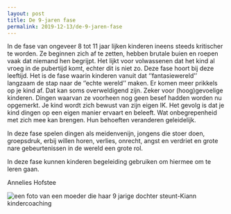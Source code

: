```yaml
---
layout: post
title: De 9-jaren fase
permalink: 2019-12-13/de-9-jaren-fase
---
```

In de fase van ongeveer 8 tot 11 jaar lijken kinderen ineens steeds kritischer te worden. Ze beginnen zich af te zetten, hebben brutale buien en roepen vaak dat niemand hen begrijpt. Het lijkt voor volwassenen dat het kind al vroeg in de pubertijd komt, echter dit is niet zo. Deze fase hoort bij deze leeftijd. Het is de fase waarin kinderen vanuit dat ‘’fantasiewereld’’ langzaam de stap naar de ‘’echte wereld’’ maken. Er komen meer prikkels op je kind af. Dat kan soms overweldigend zijn.  Zeker voor (hoog)gevoelige kinderen. Dingen waarvan ze voorheen nog geen besef hadden worden nu opgemerkt. Je kind wordt zich bewust van zijn eigen IK. Het gevolg is dat je kind dingen op een eigen manier ervaart en beleeft. Wat onbegrepenheid met zich mee kan brengen. Hun behoeften veranderen geleidelijk.

In deze fase spelen dingen als meidenvenijn, jongens die stoer doen, groepsdruk, erbij willen horen, verlies, onrecht, angst en verdriet en grote nare gebeurtenissen in de wereld een grote rol.

In deze fase kunnen kinderen begeleiding gebruiken om hiermee om te leren gaan.



Annelies Hofstee



![een foto van een moeder die haar 9 jarige dochter steunt-Kiann kindercoaching](/uploads/3.jpg "een foto van een moeder die haar 9 jarige dochter steunt-Kiann kindercoaching")

![]()
